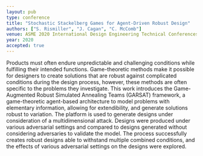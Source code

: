 ```yaml
---
layout: pub
type: conference
title: "Stochastic Stackelberg Games for Agent-Driven Robust Design"
authors: ["S. Rismiller", "J. Cagan", "C. McComb"]
venue: ASME 2020 International Design Engineering Technical Conferences and Computers and Information in Engineering Conference
year: 2020
accepted: true
---
```

Products must often endure unpredictable and challenging conditions while fulfilling their intended functions. Game-theoretic methods make it possible for designers to create solutions that are robust against complicated conditions during the design process, however, these methods are often specific to the problems they investigate. This work introduces the Game-Augmented Robust Simulated Annealing Teams (GARSAT) framework, a game-theoretic agent-based architecture to model problems with elementary information, allowing for extendibility, and generate solutions robust to variation. The platform is used to generate designs under consideration of a multidimensional attack. Designs were produced under various adversarial settings and compared to designs generated without considering adversaries to validate the model. The process successfully creates robust designs able to withstand multiple combined conditions, and the effects of various adversarial settings on the designs were explored.
